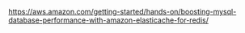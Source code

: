 https://aws.amazon.com/getting-started/hands-on/boosting-mysql-database-performance-with-amazon-elasticache-for-redis/